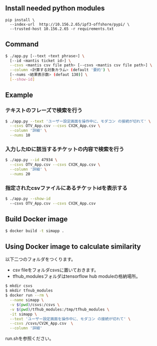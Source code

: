 
## Install needed python modules
```
pip install \
  --index-url  http://10.156.2.65/ipf3-offshore/pypi/ \
  --trusted-host 10.156.2.65 -r requirements.txt
```

## Command
```bash
$ ./app.py [--text <text phrase>] \
  [--id <mantis ticket id>] \
  --csvs <mantis csv file path> [--csvs <mantis csv file path>] \
  --column <計算する対象カラム> (default '要約') \
  [--nums <結果表示数> (defaut 130)] \
  [--show-id]
```

## Example
### テキストのフレーズで検索を行う
```bash
$ ./app.py --text 'ユーザー設定画面を操作中に、モダコン の接続が切れて' \
  --csvs OTV_App.csv --csvs CV2K_App.csv \
  --column '詳細' \
  --nums 10
```

### 入力したIDに該当するチケットの内容で検索を行う
```bash
$ ./app.py --id 47934 \
  --csvs OTV_App.csv --csvs CV2K_App.csv \
  --column '詳細' \
  --nums 20
```

### 指定されたcsvファイルにあるチケットidを表示する
```bash
$ ./app.py --show-id
  --csvs OTV_App.csv --csvs CV2K_App.csv
```

## Build Docker image
```bash
$ docker build -t simapp .
```

## Using Docker image to calculate similarity

以下二つのフォルダをつくります。
+ csv fileをフォルダcsvsに置いておきます。
+ tfhub_modulesフォルダはtensorflow hub moduleの格納場所。

```bash
$ mkdir csvs
$ mkdir tfnub_modules
$ docker run --rm \
  --name simapp \
  -v $(pwd)/csvs:/csvs \
  -v $(pwd)/tfhub_modules:/tmp/tfhub_modules \
  -it simapp \
  --text 'ユーザー設定画面を操作中に、モダコン の接続が切れて' \
  --csvs /csvs/CV2K_App.csv  \
  --column '詳細'
```

run.shを参照ください。
